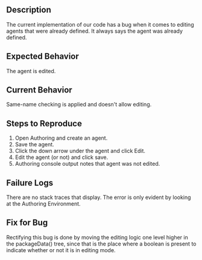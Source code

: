 ## Description

The current implementation of our code has a bug when it comes to editing agents that were already defined. It always says the agent was already defined.

## Expected Behavior

The agent is edited.

## Current Behavior

Same-name checking is applied and doesn't allow editing.

## Steps to Reproduce

 1. Open Authoring and create an agent.
 2. Save the agent.
 3. Click the down arrow under the agent and click Edit.
 4. Edit the agent (or not) and click save.
 5. Authoring console output notes that agent was not edited.

## Failure Logs

There are no stack traces that display. The error is only evident by looking at the Authoring Environment.

## Fix for Bug

Rectifying this bug is done by moving the editing logic one level higher in the packageData() tree, since that is the place where a boolean is present to indicate whether or not it is in editing mode.